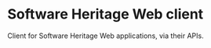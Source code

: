 Software Heritage Web client
============================

Client for Software Heritage Web applications, via their APIs.

